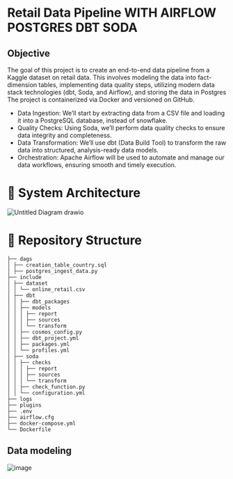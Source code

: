#  Retail Data Pipeline WITH AIRFLOW POSTGRES DBT SODA

## Objective
The goal of this project is to create an end-to-end data pipeline from a Kaggle dataset on retail data. This involves modeling the data into fact-dimension tables, implementing data quality steps, utilizing modern data stack technologies (dbt, Soda, and Airflow), and storing the data in Postgres The project is containerized via Docker and versioned on GitHub.
- Data Ingestion: We’ll start by extracting data from a CSV file and loading it into a PostgreSQL database, instead of snowflake.
- Quality Checks: Using Soda, we’ll perform data quality checks to ensure data integrity and completeness.
- Data Transformation: We’ll use dbt (Data Build Tool) to transform the raw data into structured, analysis-ready data models.
- Orchestration: Apache Airflow will be used to automate and manage our data workflows, ensuring smooth and timely execution.

# 🌟 System Architecture
![Untitled Diagram drawio](https://github.com/user-attachments/assets/ea61e8c9-e5e1-4128-a5cc-bb28c6f56040)


# 📁 Repository Structure
```shell
├── dags
│ ├── creation_table_country.sql
│ ├── postgres_ingest_data.py
├── include
│ ├── dataset
│ │ └── online_retail.csv
│ ├── dbt
│ │ ├── dbt_packages
│ │ ├── models
│ │ │ ├── report
│ │ │ ├── sources
│ │ │ └── transform
│ │ ├── cosmos_config.py
│ │ ├── dbt_project.yml
│ │ ├── packages.yml
│ │ └── profiles.yml
│ ├── soda
│ │ ├── checks
│ │ │ ├── report
│ │ │ ├── sources
│ │ │ └── transform
│ │ ├── check_function.py
│ │ └── configuration.yml
├── logs
├── plugins
├── .env
├── airflow.cfg
├── docker-compose.yml
└── Dockerfile
```

## Data modeling
![image](https://github.com/user-attachments/assets/c4b5421f-84ad-42bd-9edf-103b642034f0)
